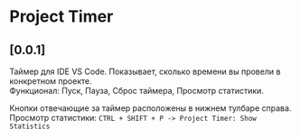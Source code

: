 # Project Timer

## [0.0.1]
Таймер для IDE VS Code. Показывает, сколько времени вы провели в конкретном проекте. 
</br> Функционал: Пуск, Пауза, Сброс таймера, Просмотр статистики.

Кнопки отвечающие за таймер расположены в нижнем тулбаре справа. 
Просмотр статистики: `CTRL + SHIFT + P -> Project Timer: Show Statistics`